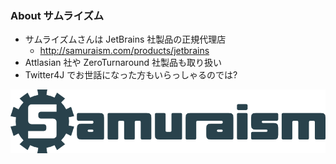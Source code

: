 ### About サムライズム

* サムライズムさんは JetBrains 社製品の正規代理店
  - http://samuraism.com/products/jetbrains
* Attlasian 社や ZeroTurnaround 社製品も取り扱い
* Twitter4J でお世話になった方もいらっしゃるのでは?

![サムライズム](resources/samuraism.png)
